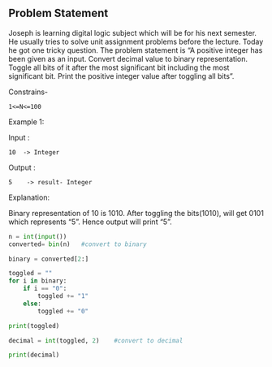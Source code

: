

## Problem Statement 

Joseph is learning digital logic subject which will be for his next semester. He usually tries to solve unit assignment problems before the lecture. Today he got one tricky question. The problem statement is “A positive integer has been given as an input. Convert decimal value to binary representation. Toggle all bits of it after the most significant bit including the most significant bit. Print the positive integer value after toggling all bits”.

Constrains-
```
1<=N<=100
```
Example 1:

Input :
```
10  -> Integer
```
Output :

```
5    -> result- Integer
```
Explanation:

Binary representation of 10 is 1010. After toggling the bits(1010), will get 0101 which represents “5”. Hence output will print “5”.



```python
n = int(input())
converted= bin(n)   #convert to binary

binary = converted[2:]

toggled = ""
for i in binary:
    if i == "0":
        toggled += "1"
    else:
        toggled += "0"

print(toggled)

decimal = int(toggled, 2)    #convert to decimal

print(decimal)